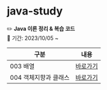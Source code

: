 # java-study

✏️ **Java 이론 정리 & 복습 코드**  
📆 기간: 2023/10/05 ~

  
| 구분 | 내용 |
| ------ |  ------ |
| 003 배열 | [바로가기][contents003]
| 004 객체지향과 클래스 | [바로가기][contents004]
   
   [contents003]: <https://github.com/kimg1623/java_remind/blob/main/003%20%EB%B0%B0%EC%97%B4.md>
   [contents004]: <https://github.com/kimg1623/java-study/blob/main/004%20%5BOOP%5D%20%EA%B0%9D%EC%B2%B4%EC%A7%80%ED%96%A5%EA%B3%BC%20%ED%81%B4%EB%9E%98%EC%8A%A4.md>
